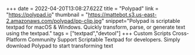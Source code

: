 +++
date = 2022-04-20T13:08:27.622Z
title = "Polypad"
link = "https://polypad.io"
thumbnail = "https://mattebot.s3.us-east-2.amazonaws.com/polypad/pp-clip.jpg"
snippet="Polypad is scriptable textpad for macOS & Windows. Quickly transform, parse, or generate text using the textpad."
tags = ["textpad","devtool"]
+++
Custom Scripts
Cross-Platform
Community Support
Scriptable Textpad for developers. Simply download Polypad to start transforming text
